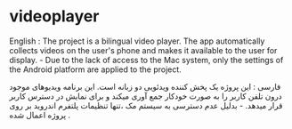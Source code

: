 # videoplayer

English : The project is a bilingual video player. The app automatically collects videos on the user's phone and makes it available to the user for display. - Due to the lack of access to the Mac system, only the settings of the Android platform are applied to the project.


فارسی : این پروژه یک پخش کننده ویدئویی دو زبانه است. این برنامه ویدیوهای موجود درون تلفن کاربر را به صورت خودکار جمع آوری میکند و برای نمایش در دسترس کاربر قرار میدهد. - بدلیل عدم دسترسی به سیستم مک ،تنها تنظیمات پلتفرم اندروید بر روی پروژه اعمال شده .